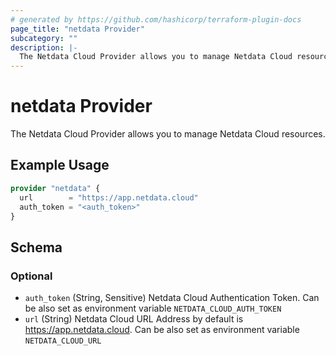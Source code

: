 ```yaml
---
# generated by https://github.com/hashicorp/terraform-plugin-docs
page_title: "netdata Provider"
subcategory: ""
description: |-
  The Netdata Cloud Provider allows you to manage Netdata Cloud resources.
---
```


# netdata Provider

The Netdata Cloud Provider allows you to manage Netdata Cloud resources.

## Example Usage

```terraform
provider "netdata" {
  url        = "https://app.netdata.cloud"
  auth_token = "<auth_token>"
}
```

<!-- schema generated by tfplugindocs -->
## Schema

### Optional

- `auth_token` (String, Sensitive) Netdata Cloud Authentication Token. Can be also set as environment variable `NETDATA_CLOUD_AUTH_TOKEN`
- `url` (String) Netdata Cloud URL Address by default is https://app.netdata.cloud. Can be also set as environment variable `NETDATA_CLOUD_URL`

